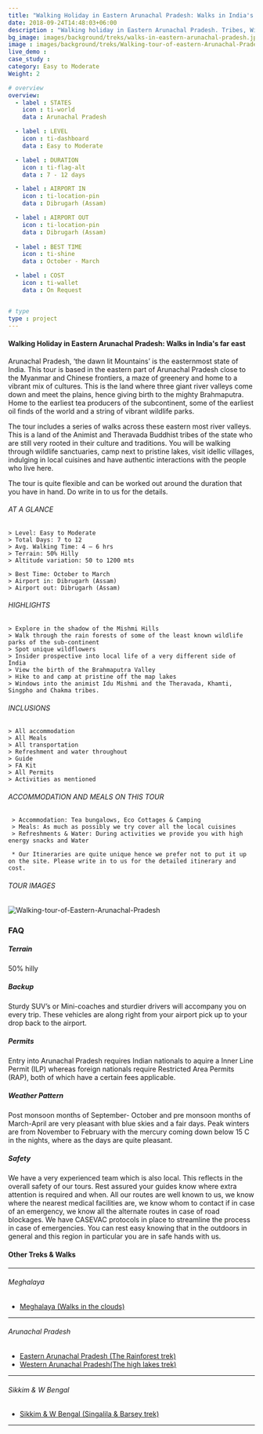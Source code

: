 ```yaml
---
title: "Walking Holiday in Eastern Arunachal Pradesh: Walks in India's far east"
date: 2018-09-24T14:48:03+06:00
description : "Walking holiday in Eastern Arunachal Pradesh. Tribes, Wildlife Parks, Culture, Cuisine and more to be explored in this walking holiday."
bg_image: images/background/treks/walks-in-eastern-arunachal-pradesh.jpg
image : images/background/treks/Walking-tour-of-eastern-Arunachal-Pradesh.jpg
live_demo : 
case_study : 
category: Easy to Moderate
Weight: 2

# overview
overview:
  - label : STATES
    icon : ti-world
    data : Arunachal Pradesh

  - label : LEVEL
    icon : ti-dashboard
    data : Easy to Moderate

  - label : DURATION
    icon : ti-flag-alt
    data : 7 - 12 days

  - label : AIRPORT IN
    icon : ti-location-pin
    data : Dibrugarh (Assam)

  - label : AIRPORT OUT
    icon : ti-location-pin
    data : Dibrugarh (Assam)
    
  - label : BEST TIME
    icon : ti-shine
    data : October - March

  - label : COST
    icon : ti-wallet
    data : On Request


# type
type : project
---
```


#### Walking Holiday in Eastern Arunachal Pradesh: Walks in India's far east

Arunachal Pradesh, ‘the dawn lit Mountains’ is the easternmost state of India. This tour is based in the eastern part of Arunachal Pradesh close to the Myanmar and Chinese frontiers, a maze of greenery and home to a vibrant mix of cultures. This is the land where three giant river valleys come down and meet the plains, hence giving birth to the mighty Brahmaputra.  Home to the earliest tea producers of the subcontinent, some of the earliest oil finds of the world and a string of vibrant wildlife parks.

The tour includes a series of walks across these eastern most river valleys. This is a land of the Animist and Theravada Buddhist tribes of the state who are still very rooted in their culture and traditions. You will be walking through wildlife sanctuaries, camp next to pristine lakes, visit idellic villages, indulging in local cuisines and have authentic interactions with the people who live here. 

The tour is quite flexible and can be worked out around the duration that you have in hand. Do write in to us for the details.



###### AT A GLANCE
```
> Level: Easy to Moderate
> Total Days: 7 to 12
> Avg. Walking Time: 4 – 6 hrs
> Terrain: 50% Hilly
> Altitude variation: 50 to 1200 mts

> Best Time: October to March
> Airport in: Dibrugarh (Assam)
> Airport out: Dibrugarh (Assam)
```




###### HIGHLIGHTS
```
> Explore in the shadow of the Mishmi Hills
> Walk through the rain forests of some of the least known wildlife parks of the sub-continent 
> Spot unique wildflowers 
> Insider prospective into local life of a very different side of India
> View the birth of the Brahmaputra Valley
> Hike to and camp at pristine off the map lakes
> Windows into the animist Idu Mishmi and the Theravada, Khamti, Singpho and Chakma tribes. 
```

###### INCLUSIONS
```
> All accommodation
> All Meals
> All transportation
> Refreshment and water throughout
> Guide 
> FA Kit
> All Permits
> Activities as mentioned
```
###### ACCOMMODATION AND MEALS ON THIS TOUR

```
 > Accommodation: Tea bungalows, Eco Cottages & Camping
 > Meals: As much as possibly we try cover all the local cuisines
 > Refreshments & Water: During activities we provide you with high energy snacks and Water 
```

``` * Our Itineraries are quite unique hence we prefer not to put it up on the site. Please write in to us for the detailed itinerary and cost.```

###### TOUR IMAGES

![Walking-tour-of-Eastern-Arunachal-Pradesh](/images/background/treks/eastern-arunachal-pradesh-hike-gallery.jpg)



### FAQ



##### Terrain 

50% hilly 

##### Backup
Sturdy SUV’s or Mini-coaches and sturdier drivers will accompany you on every trip. These vehicles are along right from your airport pick up to your drop back to the airport.


##### Permits
Entry into Arunachal Pradesh requires Indian nationals to aquire a Inner Line Permit (ILP) whereas foreign nationals require Restricted Area Permits (RAP), both of which have a certain fees applicable.

##### Weather Pattern
Post monsoon months of September- October and pre monsoon months of March-April are very pleasant with blue skies and a fair days. Peak winters are from November to February with the mercury coming down below 15 C in the nights, where as the days are quite pleasant.

##### Safety 
We have a very experienced team which is also local. This reflects in the overall safety of our tours. Rest assured your guides know where extra attention is required and when. All our routes are well known to us, we know where the nearest medical facilities are, we know whom to contact if in case of an emergency, we know all the alternate routes in case of road blockages. We have CASEVAC protocols in place to streamline the process in case of emergencies. You can rest easy knowing that in the outdoors in general and this region in particular you are in safe hands with us.

#### Other Treks & Walks
---

###### *Meghalaya*

+ [Meghalaya (Walks in the clouds)](/treks/walking-tour-meghalaya/) 

---
###### *Arunachal Pradesh*

+ [Eastern Arunachal Pradesh (The Rainforest trek)](/treks/namdapha-rainforest-trek/)   
+ [Western Arunachal Pradesh(The high lakes trek)](/treks/trekking-arunachal-pradesh/)

---
###### *Sikkim & W Bengal*

+ [Sikkim & W Bengal (Singalila & Barsey trek)](/treks/trekking-in-sikkim-bengal/)

---